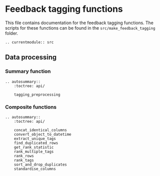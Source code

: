 # Feedback tagging functions

This file contains documentation for the feedback tagging functions. The scripts for these functions can be found in
the `src/make_feedback_tagging` folder.

```eval_rst
.. currentmodule:: src

```

## Data processing

### Summary function

```eval_rst
.. autosummary::
    :toctree: api/

    tagging_preprocessing

```

### Composite functions

```eval_rst
.. autosummary::
    :toctree: api/

    concat_identical_columns
    convert_object_to_datetime
    extract_unique_tags
    find_duplicated_rows
    get_rank_statistic
    rank_multiple_tags
    rank_rows
    rank_tags
    sort_and_drop_duplicates
    standardise_columns

```
